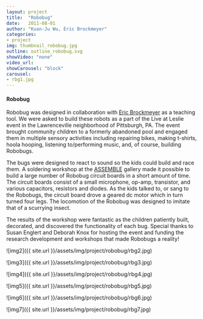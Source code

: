 ```yaml
---
layout: project
title:  "Robobug"
date:   2011-08-01
author: "Kuan-Ju Wu, Eric Brockmeyer"
categories:
- project
img: thumbnail_robobug.jpg
outline: outline_robobug.svg
showVideo: "none"
video_url:
showCarousel: "block"
carousel:
- rbg1.jpg
---
```

#### Robobug ####

<!-- ![img1]({{ site.url }}/assets/img/project/robobug/rbg1.jpg) -->

Robobug was designed in collaboration with [Eric Brockmeyer](http://ericbrockmeyer.com/Robobug) as a teaching tool. We were asked to build these robots as a part of the Live at Leslie event in the Lawrenceville neighborhood of Pittsburgh, PA. The event brought community children to a formerly abandoned pool and engaged them in multiple sensory activities including repairing bikes, making t-shirts, hoola hooping, listening to/performing music, and, of course, building Robobugs.

The bugs were designed to react to sound so the kids could build and race them. A soldering workshop at the [ASSEMBLE](http://assemblepgh.org/) gallery made it possible to build a large number of Robobug circuit boards in a short amount of time. The circuit boards consist of a small microphone, op-amp, transistor, and various capacitors, resistors and diodes. As the kids talked to, or sang to the Robobugs, the circuit board drove a geared dc motor which in turn turned four legs. The locomotion of the Robobug was designed to imitate that of a scurrying insect.

The results of the workshop were fantastic as the children patiently built, decorated, and discovered the functionality of each bug. Special thanks to Susan Englert and Deborah Knox for hosting the event and funding the research development and workshops that made Robobugs a reality!


![img2]({{ site.url }}/assets/img/project/robobug/rbg2.jpg)

![img3]({{ site.url }}/assets/img/project/robobug/rbg3.jpg)

![img4]({{ site.url }}/assets/img/project/robobug/rbg4.jpg)

![img5]({{ site.url }}/assets/img/project/robobug/rbg5.jpg)

![img6]({{ site.url }}/assets/img/project/robobug/rbg6.jpg)

![img7]({{ site.url }}/assets/img/project/robobug/rbg7.jpg)
